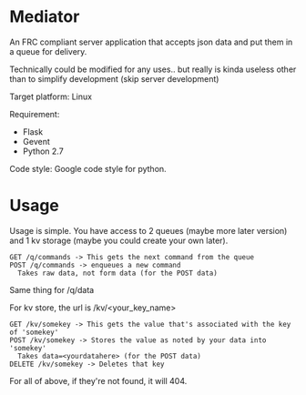 Mediator
========

An FRC compliant server application that accepts json data and put them
in a queue for delivery.

Technically could be modified for any uses.. but really is kinda useless
other than to simplify development (skip server development)

Target platform: Linux

Requirement:

 - Flask
 - Gevent
 - Python 2.7

Code style: Google code style for python.

Usage
=====

Usage is simple. You have access to 2 queues (maybe more later version) and 1
kv storage (maybe you could create your own later).

    GET /q/commands -> This gets the next command from the queue
    POST /q/commands -> enqueues a new command
      Takes raw data, not form data (for the POST data)

Same thing for /q/data

For kv store, the url is /kv/<your_key_name>

    GET /kv/somekey -> This gets the value that's associated with the key of 'somekey'
    POST /kv/somekey -> Stores the value as noted by your data into 'somekey'
      Takes data=<yourdatahere> (for the POST data)
    DELETE /kv/somekey -> Deletes that key

For all of above, if they're not found, it will 404.
